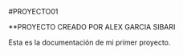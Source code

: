 #PROYECTO01

**PROYECTO CREADO POR ALEX GARCIA SIBARI

Esta es la documentación de mi primer proyecto.